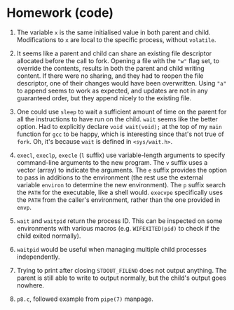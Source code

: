 # Homework (code)

1. The variable `x` is the same initialised value in both parent and child.
   Modifications to `x` are local to the specific process, without `volatile`.

2. It seems like a parent and child can share an existing file descriptor
   allocated before the call to fork. Opening a file with the `"w"` flag set,
   to override the contents, results in both the parent and child writing
   content. If there were no sharing, and they had to reopen the file
   descriptor, one of their changes would have been overwritten. Using `"a"`
   to append seems to work as expected, and updates are not in any guaranteed
   order, but they append nicely to the existing file.

3. One could use `sleep` to wait a sufficient amount of time on the parent for
   all the instructions to have run on the child. `wait` seems like the better
   option. Had to explicitly declare `void wait(void);` at the top of my `main`
   function for `gcc` to be happy, which is interesting since that's not true
   of `fork`. Oh, it's because `wait` is defined in `<sys/wait.h>`.

4. `execl`, `execlp`, `execle` (`l` suffix) use variable-length arguments to
   specify command-line arguments to the new program. The `v` suffix uses a
   vector (array) to indicate the arguments. The `e` suffix provides the option
   to pass in additions to the environment (the rest use the external variable
   `environ` to determine the new environment). The `p` suffix search the
   `PATH` for the executable, like a shell would. `execvpe` specifically uses
   the `PATH` from the caller's environment, rather than the one provided in
   `envp`.

5. `wait` and `waitpid` return the process ID. This can be inspected on some
   environments with various macros (e.g. `WIFEXITED(pid)` to check if the
   child exited normally).

6. `waitpid` would be useful when managing multiple child processes
   independently.

7. Trying to print after closing `STDOUT_FILENO` does not output anything. The
   parent is still able to write to output normally, but the child's output
   goes nowhere.

8. `p8.c`, followed example from `pipe(7)` manpage.

